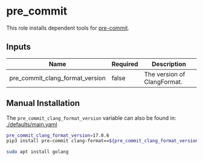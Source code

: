 # pre_commit

This role installs dependent tools for [pre-commit](https://pre-commit.com/).

## Inputs

| Name                            | Required | Description                 |
| ------------------------------- | -------- | --------------------------- |
| pre_commit_clang_format_version | false    | The version of ClangFormat. |

## Manual Installation

The `pre_commit_clang_format_version` variable can also be found in:
[./defaults/main.yaml](./defaults/main.yaml)

```bash
pre_commit_clang_format_version=17.0.6
pip3 install pre-commit clang-format==${pre_commit_clang_format_version}

sudo apt install golang
```
